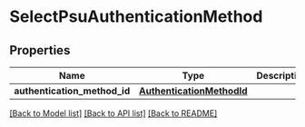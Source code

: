 # SelectPsuAuthenticationMethod

## Properties
Name | Type | Description | Notes
------------ | ------------- | ------------- | -------------
**authentication_method_id** | [**AuthenticationMethodId**](AuthenticationMethodId.md) |  | 

[[Back to Model list]](../README.md#documentation-for-models) [[Back to API list]](../README.md#documentation-for-api-endpoints) [[Back to README]](../README.md)

